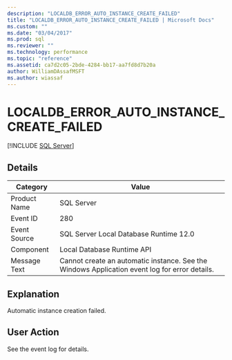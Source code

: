 ```yaml
---
description: "LOCALDB_ERROR_AUTO_INSTANCE_CREATE_FAILED"
title: "LOCALDB_ERROR_AUTO_INSTANCE_CREATE_FAILED | Microsoft Docs"
ms.custom: ""
ms.date: "03/04/2017"
ms.prod: sql
ms.reviewer: ""
ms.technology: performance
ms.topic: "reference"
ms.assetid: ca7d2c05-2bde-4284-bb17-aa7fd8d7b20a
author: WilliamDAssafMSFT
ms.author: wiassaf
---
```

# LOCALDB_ERROR_AUTO_INSTANCE_CREATE_FAILED
 [!INCLUDE [SQL Server](../../includes/applies-to-version/sqlserver.md)]
    
## Details  
  
|Category|Value|  
|-|-|  
|Product Name|SQL Server|  
|Event ID|280|  
|Event Source|SQL Server Local Database Runtime 12.0|  
|Component|Local Database Runtime API|  
|Message Text|Cannot create an automatic instance. See the Windows Application event log for error details.|  
  
## Explanation  
 Automatic instance creation failed.  
  
## User Action  
 See the event log for details.  
  
  
